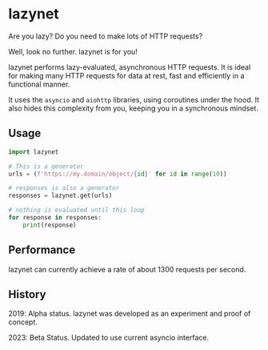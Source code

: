 # lazynet

Are you lazy? Do you need to make lots of HTTP requests?

Well, look no further. lazynet is for you!

lazynet performs lazy-evaluated, asynchronous HTTP requests. It is ideal for making many HTTP requests for data at rest, fast and efficiently in a functional manner.

It uses the `asyncio` and `aiohttp` libraries, using coroutines under the hood. It also hides this complexity from you, keeping you in a synchronous mindset.

## Usage

```python
import lazynet

# This is a generator
urls = (f'https://my.domain/object/{id}' for id in range(10))

# responses is also a generator
responses = lazynet.get(urls)

# nothing is evaluated until this loop
for response in responses:
    print(response)
```

## Performance
lazynet can currently achieve a rate of about 1300 requests per second.

## History

2019: Alpha status. lazynet was developed as an experiment and proof of concept.

2023: Beta Status. Updated to use current asyncio interface.
